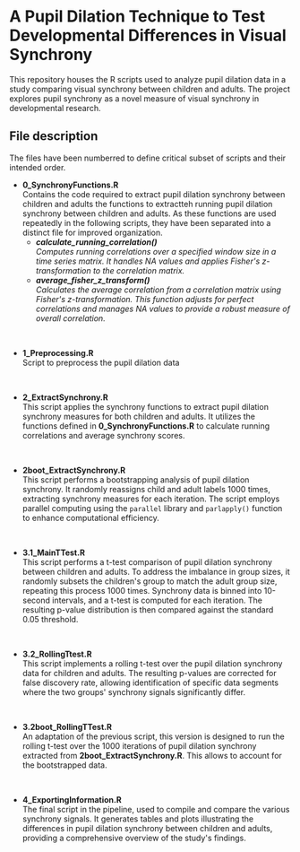 # A Pupil Dilation Technique to Test Developmental Differences in Visual Synchrony

This repository houses the R scripts used to analyze pupil dilation data in a study comparing visual synchrony between children and adults. The project explores pupil synchrony as a novel measure of visual synchrony in developmental research.

## File description

The files have been numberred to define critical subset of scripts and their intended order.

- **0_SynchronyFunctions.R**<br>
Contains the code required to extract pupil dilation synchrony between children and adults the functions to extractteh running pupil dilation synchrony between children and adults. As these functions are used repeatedly in the following scripts, they have been separated into a distinct file for improved organization.
  - ***calculate_running_correlation()***<br>
*Computes running correlations over a specified window size in a time series matrix. It handles NA values and applies Fisher's z-transformation to the correlation matrix.*
  - ***average_fisher_z_transform()***<br>
*Calculates the average correlation from a correlation matrix using Fisher's z-transformation. This function adjusts for perfect correlations and manages NA values to provide a robust measure of overall correlation.*
<br>

- **1_Preprocessing.R**<br>
Script to preprocess the pupil dilation data
<br>

- **2_ExtractSynchrony.R**<br>
This script applies the synchrony functions to extract pupil dilation synchrony measures for both children and adults. It utilizes the functions defined in **0_SynchronyFunctions.R** to calculate running correlations and average synchrony scores.
<br>

- **2boot_ExtractSynchrony.R**<br>
This script performs a bootstrapping analysis of pupil dilation synchrony. It randomly reassigns child and adult labels 1000 times, extracting synchrony measures for each iteration. The script employs parallel computing using the `parallel` library and `parlapply()` function to enhance computational efficiency.
<br>

- **3.1_MainTTest.R**<br>
This script performs a t-test comparison of pupil dilation synchrony between children and adults. To address the imbalance in group sizes, it randomly subsets the children's group to match the adult group size, repeating this process 1000 times. Synchrony data is binned into 10-second intervals, and a t-test is computed for each iteration. The resulting p-value distribution is then compared against the standard 0.05 threshold.
<br>

- **3.2_RollingTtest.R**<br>
This script implements a rolling t-test over the pupil dilation synchrony data for children and adults. The resulting p-values are corrected for false discovery rate, allowing identification of specific data segments where the two groups' synchrony signals significantly differ.
<br>


- **3.2boot_RollingTTest.R**<br>
An adaptation of the previous script, this version is designed to run the rolling t-test over the 1000 iterations of pupil dilation synchrony extracted from **2boot_ExtractSynchrony.R**. This allows to account for the bootstrapped data.
<br>

- **4_ExportingInformation.R**<br>
The final script in the pipeline, used to compile and compare the various synchrony signals. It generates tables and plots illustrating the differences in pupil dilation synchrony between children and adults, providing a comprehensive overview of the study's findings.






